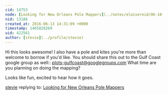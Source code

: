 ```yaml
---
cid: 14753
node: [Looking for New Orleans Pole Mappers](../notes/eloisereid/06-10-2016/looking-for-new-orleans-pole-mappers)
nid: 13186
created_at: 2016-06-13 14:31:09 +0000
timestamp: 1465828269
uid: 422561
author: [stevie](../profile/stevie)
---
```


Hi this looks awesome! I also have a pole and kites you're more than welcome to borrow if you'd like. You should share this out to the Gulf Coast google group as well:: plots-gulfcoast@googlegroups.com What time are you planning on doing the mapping? 

Looks like fun, excited to hear how it goes. 

[stevie](../profile/stevie) replying to: [Looking for New Orleans Pole Mappers](../notes/eloisereid/06-10-2016/looking-for-new-orleans-pole-mappers)

